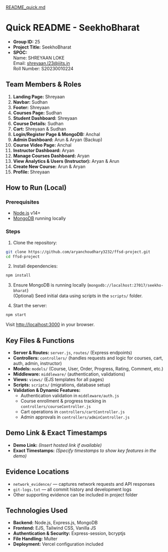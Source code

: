 [README_quick.md](https://github.com/user-attachments/files/22866170/README_quick.md)
# Quick README - SeekhoBharat

- **Group ID:** 25
- **Project Title:** SeekhoBharat
- **SPOC:**  
  Name: SHREYAAN LOKE  
  Email: shreyaan.l23@iiits.in  
  Roll Number: S20230010224

## Team Members & Roles

1. **Landing Page:** Shreyaan  
2. **Navbar:** Sudhan  
3. **Footer:** Shreyaan  
4. **Courses Page:** Sudhan  
5. **Student Dashboard:** Shreyaan  
6. **Course Details:** Sudhan  
7. **Cart:** Shreyaan & Sudhan  
8. **Login/Register Page & MongoDB:** Anchal  
9. **Admin Dashboard:** Arun & Aryan (Backup)  
10. **Course Video Page:** Anchal  
11. **Instructor Dashboard:** Aryan  
12. **Manage Courses Dashboard:** Aryan  
13. **View Analytics & Users (Instructor):** Aryan & Arun  
14. **Create New Course:** Arun & Aryan  
15. **Profile:** Shreyaan

## How to Run (Local)

### Prerequisites

- [Node.js](https://nodejs.org/) v14+  
- [MongoDB](https://www.mongodb.com/) running locally

### Steps

1. Clone the repository:
```bash
git clone https://github.com/aryanchoudhary3232/ffsd-project.git
cd ffsd-project
```

2. Install dependencies:
```bash
npm install
```

3. Ensure MongoDB is running locally (`mongodb://localhost:27017/seekho-bharat`)  
   (Optional) Seed initial data using scripts in the `scripts/` folder.

4. Start the server:
```bash
npm start
```
Visit [http://localhost:3000](http://localhost:3000) in your browser.

## Key Files & Functions

- **Server & Routes:** `server.js`, `routes/` (Express endpoints)  
- **Controllers:** `controllers/` (handles requests and logic for courses, cart, auth, admin, instructor)  
- **Models:** `models/` (Course, User, Order, Progress, Rating, Comment, etc.)  
- **Middleware:** `middleware/` (authentication, validations)  
- **Views:** `views/` (EJS templates for all pages)  
- **Scripts:** `scripts/` (migrations, database setup)  
- **Validation & Dynamic Features:**  
  - Authentication validation in `middleware/auth.js`  
  - Course enrollment & progress tracking in `controllers/courseController.js`  
  - Cart operations in `controllers/cartController.js`  
  - Admin approvals in `controllers/adminController.js`  

## Demo Link & Exact Timestamps

- **Demo Link:** *(Insert hosted link if available)*  
- **Exact Timestamps:** *(Specify timestamps to show key features in the demo)*

## Evidence Locations

- `network_evidence/` — captures network requests and API responses  
- `git-logs.txt` — all commit history and development logs  
- Other supporting evidence can be included in project folder

## Technologies Used

- **Backend:** Node.js, Express.js, MongoDB  
- **Frontend:** EJS, Tailwind CSS, Vanilla JS  
- **Authentication & Security:** Express-session, bcryptjs  
- **File Handling:** Multer  
- **Deployment:** Vercel configuration included
